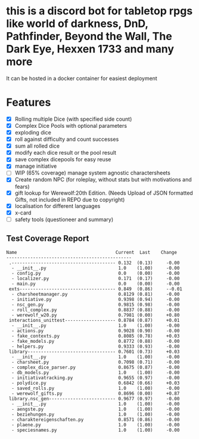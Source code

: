 # this is a discord bot for tabletop rpgs like world of darkness, DnD, Pathfinder, Beyond the Wall, The Dark Eye, Hexxen 1733 and many more

It can be hosted in a docker container for easiest deployment

# Features

* [x] Rolling multiple Dice (with specified side count)
* [x] Complex Dice Pools with optional parameters
* [x] exploding dice
* [x] roll against difficulty and count successes
* [x] sum all rolled dice
* [x] modify each dice result or the pool result
* [x] save complex dicepools for easy reuse
* [x] manage initiative
* [ ] WIP (65% coverage) manage system agnostic charactersheets
* [x] Create random NPC (for roleplay, without stats but with motivations and fears)
* [x] gift lookup for Werewolf:20th Edition. (Needs Upload of JSON formatted Gifts, not included in REPO due to copyright)
* [x] localisation for different languages
* [x] x-card
* [ ] safety tools (questioneer and summary)

## Test Coverage  Report



```
Name                                     Current  Last    Change
-----------------------------------------------
 .--------------------------------------- 0.132  (0.13)     -0.00
  - __init__.py                           1.0    (1.00)     -0.00
  - config.py                             0.0    (0.00)     -0.00
  - localizer.py                          0.171  (0.17)     -0.00
  - main.py                               0.0    (0.00)     -0.00
 exts------------------------------------ 0.849  (0.86)     --0.01
  - charsheetmanager.py                   0.8129 (0.81)     -0.00
  - initiative.py                         0.9398 (0.94)     -0.00
  - nsc_gen.py                            0.9815 (0.98)     -0.00
  - roll_complex.py                       0.8837 (0.88)     -0.00
  - werewolf_w20.py                       0.7981 (0.00)     +0.80
 interactions_unittest------------------- 0.8784 (0.87)     +0.01
  - __init__.py                           1.0    (1.00)     -0.00
  - actions.py                            0.9028 (0.90)     -0.00
  - fake_contexts.py                      0.8085 (0.78)     +0.03
  - fake_models.py                        0.8772 (0.88)     -0.00
  - helpers.py                            0.9333 (0.93)     -0.00
 library--------------------------------- 0.7601 (0.73)     +0.03
  - __init__.py                           1.0    (1.00)     -0.00
  - charsheet.py                          0.7098 (0.71)     -0.00
  - complex_dice_parser.py                0.8675 (0.87)     -0.00
  - db_models.py                          1.0    (1.00)     -0.00
  - initiativatracking.py                 0.9655 (0.97)     -0.00
  - polydice.py                           0.6842 (0.66)     +0.03
  - saved_rolls.py                        1.0    (1.00)     -0.00
  - werewolf_gifts.py                     0.8696 (0.00)     +0.87
 library.nsc_gen------------------------- 0.9677 (0.97)     -0.00
  - __init__.py                           1.0    (1.00)     -0.00
  - aengste.py                            1.0    (1.00)     -0.00
  - beziehungen.py                        1.0    (1.00)     -0.00
  - charaktereigenschaften.py             0.8571 (0.86)     -0.00
  - plaene.py                             1.0    (1.00)     -0.00
  - speciesnames.py                       1.0    (1.00)     -0.00
```